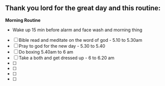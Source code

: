 ## Thank you lord for the great day and this routine:
**Morning Routine**
- Wake up 15 min before alarm and face wash and morning thing
- [ ] Bible read and meditate on the word of god - 5.10 to 5.30am
- [ ] Pray to god for the new day - 5.30 to 5.40
- [ ] Do boxing 5.40am to 6 am
- [ ] Take a both and get dressed up - 6 to 6.20 am 
- [ ] 
- [ ]
- [ ]
- [ ]
